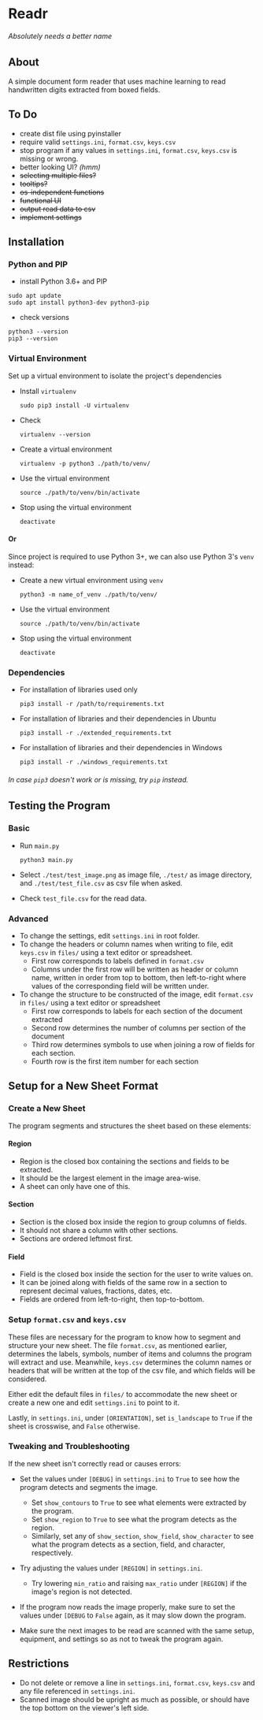 # Readr
###### Absolutely needs a better name

## About
A simple document form reader that uses machine learning to read handwritten digits extracted from boxed fields.

## To Do
* create dist file using pyinstaller
* require valid `settings.ini`, `format.csv`, `keys.csv`
* stop program if any values in `settings.ini`, `format.csv`, `keys.csv` is missing or wrong.
* better looking UI? *(hmm)*
* ~~selecting multiple files?~~
* ~~tooltips?~~
* ~~os-independent functions~~
* ~~functional UI~~
* ~~output read data to csv~~
* ~~implement settings~~

## Installation

### Python and PIP
* install Python 3.6+ and PIP
```
sudo apt update
sudo apt install python3-dev python3-pip
```
* check versions
```
python3 --version
pip3 --version
```

### Virtual Environment
Set up a virtual environment to isolate the project's dependencies
* Install `virtualenv`
	
	`sudo pip3 install -U virtualenv`
* Check

	`virtualenv --version`
* Create a virtual environment

	`virtualenv -p python3 ./path/to/venv/`
* Use the virtual environment

	`source ./path/to/venv/bin/activate`
* Stop using the virtual environment

	`deactivate`

#### Or
Since project is required to use Python 3+, we can also use Python 3's `venv` instead:
* Create a new virtual environment using `venv`
	
	`python3 -m name_of_venv ./path/to/venv/`

* Use the virtual environment

    `source ./path/to/venv/bin/activate`
    
* Stop using the virtual environment

    `deactivate`
    
### Dependencies
* For installation of libraries used only
 
    `pip3 install -r /path/to/requirements.txt`
     
* For installation of libraries and their dependencies in Ubuntu
    
    `pip3 install -r ./extended_requirements.txt`
    
* For installation of libraries and their dependencies in Windows
    
    `pip3 install -r ./windows_requirements.txt`

###### In case `pip3` doesn't work or is missing, try `pip` instead.

## Testing the Program

### Basic
* Run `main.py`
	
	`python3 main.py`
	
* Select `./test/test_image.png` as image file, `./test/` as image directory, 
    and `./test/test_file.csv` as csv file when asked.

* Check `test_file.csv` for the read data.

### Advanced
* To change the settings, edit `settings.ini` in root folder.
* To change the headers or column names when writing to file, 
    edit `keys.csv` in `files/` using a text editor or spreadsheet.
	* First row corresponds to labels defined in `format.csv`
	* Columns under the first row will be written as header or column name, written in order from top to bottom, 
	then left-to-right where values of the corresponding field will be written under.
* To change the structure to be constructed of the image, 
    edit `format.csv` in `files/` using a text editor or spreadsheet
	* First row corresponds to labels for each section of the document extracted
	* Second row determines the number of columns per section of the document
	* Third row determines symbols to use when joining a row of fields for each section.
	* Fourth row is the first item number for each section

## Setup for a New Sheet Format

### Create a New Sheet
The program segments and structures the sheet based on these elements:

#### Region
* Region is the closed box containing the sections and fields to be extracted. 
* It should be the largest element in the image area-wise.
* A sheet can only have one of this.

#### Section 
* Section is the closed box inside the region to group columns of fields.
* It should not share a column with other sections.
* Sections are ordered leftmost first.

#### Field
* Field is the closed box inside the section for the user to write values on.
* It can be joined along with fields of the same row in a section to represent decimal values, fractions, dates, etc.
* Fields are ordered from left-to-right, then top-to-bottom.

### Setup `format.csv` and `keys.csv`
These files are necessary for the program to know how to segment and structure your new sheet. The file `format.csv`, 
as mentioned earlier, determines the labels, symbols, number of items and columns the program will extract and use. 
Meanwhile, `keys.csv` determines the column names or headers that will be written at the top of the csv file,
and which fields will be considered.

Either edit the default files in `files/` to accommodate the new sheet
or create a new one and edit `settings.ini` to point to it. 

Lastly, in `settings.ini`, under `[ORIENTATION]`, 
set `is_landscape` to `True` if the sheet is crosswise, and `False` otherwise.  

### Tweaking and Troubleshooting
If the new sheet isn't correctly read or causes errors:
* Set the values under `[DEBUG]` in `settings.ini` to `True` to see how the program detects and segments the image.
    * Set `show_contours` to `True` to see what elements were extracted by the program.
    * Set `show_region` to `True` to see what the program detects as the region.
    * Similarly, set any of `show_section`, `show_field`, `show_character` 
    to see what the program detects as a section, field, and character, respectively.
    
* Try adjusting the values under `[REGION]` in `settings.ini`.
    * Try lowering `min_ratio` and raising `max_ratio` under `[REGION]` if the image's region is not detected.

* If the program now reads the image properly, make sure to set the values under `[DEBUG` to `False` again, 
as it may slow down the program.

* Make sure the next images to be read are scanned with the same setup, equipment, and settings 
so as not to tweak the program again.

## Restrictions
* Do not delete or remove a line in `settings.ini`, `format.csv`, `keys.csv` and any file referenced in `settings.ini`.
* Scanned image should be upright as much as possible, or should have the top bottom on the viewer's left side.